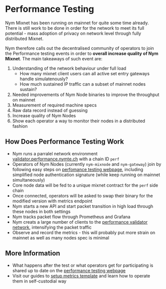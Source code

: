 # Performance Testing

Nym Mixnet has been running on mainnet for quite some time already. There is still work to be done in order for the network to meet its full potential - mass adoption of privacy on network level through fully distributed Mixnet.

Nym therefore calls out the decentralised community of operators to join the Performance testing events in order to **overall increase quality of Nym Mixnet**. The main takeaways of such event are:

1. Understanding of the network behaviour under full load
    - How many mixnet client users can all active set entry gateways handle simulatenously?
    - How much sustained IP traffic can a subset of mainnet nodes sustain?
2. Needed improvements of Nym Node binaries to improve the throughput on mainnet
3. Measurement of required machine specs
4. Raw data record instead of guessing
5. Increase quality of Nym Nodes
6. Show each operator a way to monitor their nodes in a distributed fashion

## How Does Performance Testing Work

* Nym runs a parralel network environment [validator.performance.nymte.ch]({{performance_validator}}) with a chain ID `perf`
* Operators of Nym Nodes (currently `nym-mixnode` and `nym-gateway`) join by following easy steps on [perfomance testing webpage]({{perfomance_testing_webpage}}), including simplified node authentication signature (while keep running on mainnet simultaneously)
* Core node data will be fed to a unique mixnet contract for the `perf` side chain
* Once connected, operators will be asked to swap their binary for the modified version with metrics endpoint
* Nym starts a new API and start packet transition in high load through these nodes in both settings
* Nym tracks packet flow through Prometheus and Grafana
* Nym creats a large number of clients to the [performance validator network]({{performance_validator}}), intensifying the packet traffic
* Observe and record the metrics - this will probably put more strain on mainnet as well as many nodes spec is minimal

## More Information

* What happens after the test or what operators get for participating is shared up to date on the [performance testing webpage]({{performance_testing_webpage}})
* Visit our guides to [setup metrics template](templates.md) and learn how to operate them in self-custodial way
